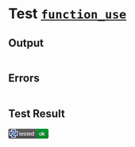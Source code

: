 # Test [`function_use`](/doc/tests/statement_usage.md#L706)

## Output

```,plain
```

## Errors

```,plain
```

## Test Result

![OK](/doc/tests/.test/function_use.png)
